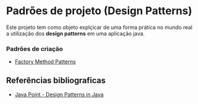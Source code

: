 # Padrões de projeto (Design Patterns)

Este projeto tem como objeto explçicar de uma forma prática no mundo real a utilização dos **design patterns** em uma aplicação java.

### Padrões de criação

 - [Factory Method Patterns](docs/FACTORY_METHOD_PATTERN.md)

## Referências bibliograficas

 - [Java Point - Design Patterns in Java](https://www.javatpoint.com/design-patterns-in-java)